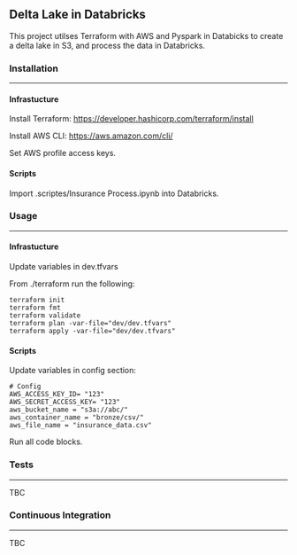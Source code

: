 ## Delta Lake in Databricks

This project utilses Terraform with AWS and Pyspark in Databicks to create a delta lake in S3, and process the data in Databricks.


### Installation
------------
#### Infrastucture

Install Terraform: https://developer.hashicorp.com/terraform/install

Install AWS CLI: https://aws.amazon.com/cli/

Set AWS profile access keys.

#### Scripts

Import .scriptes/Insurance Process.ipynb into Databricks.


### Usage
-----
#### Infrastucture

Update variables in dev.tfvars

From ./terraform run the following:

    terraform init
    terraform fmt
    terraform validate
    terraform plan -var-file="dev/dev.tfvars"
    terraform apply -var-file="dev/dev.tfvars"

#### Scripts

Update variables in config section:

    # Config
    AWS_ACCESS_KEY_ID= "123"
    AWS_SECRET_ACCESS_KEY= "123"
    aws_bucket_name = "s3a://abc/"
    aws_container_name = "bronze/csv/"
    aws_file_name = "insurance_data.csv"

Run all code blocks.

### Tests
-----
TBC


### Continuous Integration
-----
TBC